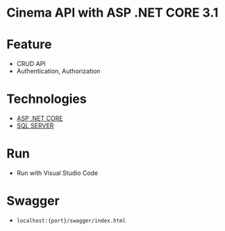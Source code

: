 # Cinema API with ASP .NET CORE 3.1

# Feature
* CRUD API
* Authentication, Authorization

# Technologies
* [ASP .NET CORE](https://dotnet.microsoft.com)
* [SQL SERVER](https://www.microsoft.com/en-us/sql-server)

# Run
* Run with Visual Studio Code

# Swagger
* `localhost:{port}/swagger/index.html`
